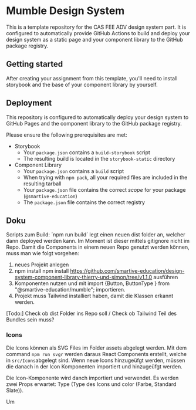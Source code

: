 # Mumble Design System

This is a template repository for the CAS FEE ADV design system part.
It is configured to automatically provide GitHub Actions to build and deploy
your design system as a static page and your component library to the
GitHub package registry.

## Getting started

After creating your assignment from this template, you'll need to install
storybook and the base of your component library by yourself.

## Deployment

This repository is configured to automatically deploy your design system
to GitHub Pages and the component library to the GitHub package registry.

Please ensure the following prerequisites are met:

- Storybook
  - Your `package.json` contains a `build-storybook` script
  - The resulting build is located in the `storybook-static` directory
- Component Library
  - Your `package.json` contains a `build` script
  - When trying with `npm pack`, all your required files are included in the resulting tarball
  - Your `package.json` file contains the correct _scope_ for your package (`@smartive-education`)
  - The `package.json` file contains the correct registry

## Doku

Scripts zum Build:
´npm run build´ legt einen neuen dist folder an, welcher dann deployed werden kann. Im Moment ist dieser mittels gitignore nicht im Repo. Damit die Components in einem neuen Repo genutzt werden können, muss man wie folgt vorgehen:

1. neues Projekt anlegen
2. npm install npm install https://github.com/smartive-education/design-system-component-library-thierry-und-simon/tree/v1.1.0 ausführen
3. Komponenten nutzen und mit import {Button, ButtonType } from "@smartive-education/mumble"; importieren.
4. Projekt muss Tailwind installiert haben, damit die Klassen erkannt werden.

[Todo:] Check ob dist Folder ins Repo soll / Check ob Tailwind Teil des Bundles sein muss?

### Icons

Die Icons können als SVG Files im Folder assets abgelegt werden. Mit dem command `npm run svgr` werden daraus React Components erstellt, welche in `src/Icons`abgelegt sind. Wenn neue Icons hinzugeüfgt werden, müssen die danach in der Icon Komponenten importiert und hinzugeüfgt werden.

Die Icon-Komponente wird danch importiert und verwendet. Es werden zwei Props erwartet: Type (Type des Icons und color (Farbe, Standard Slate)).

Um
